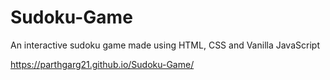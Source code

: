# Sudoku-Game
An interactive sudoku game made using HTML, CSS and Vanilla JavaScript

https://parthgarg21.github.io/Sudoku-Game/
